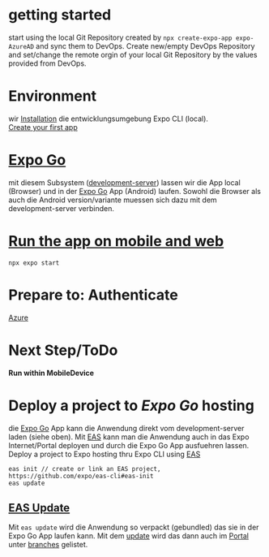 # getting started
start using the local Git Repository created by `npx create-expo-app expo-AzureAD` and sync them to DevOps.
Create new/empty DevOps Repository and set/change the remote orgin of your local Git Repository by the values provided from DevOps.

# Environment
wir [Installation](https://docs.expo.dev/workflow/expo-cli/#installation) die entwicklungsumgebung Expo CLI (local).  
[Create your first app](https://docs.expo.dev/tutorial/create-your-first-app/)

# [Expo Go](https://docs.expo.dev/get-started/expo-go/)
mit diesem Subsystem ([development-server](https://docs.expo.dev/more/glossary-of-terms/#development-server)) lassen wir die App local (Browser) und in der [Expo Go](https://expo.dev/client) App (Android) laufen.
Sowohl die Browser als auch die Android version/variante muessen sich dazu mit dem development-server verbinden.

# [Run the app on mobile and web](https://docs.expo.io/introduction/walkthrough/#start-the-project)

    npx expo start

# Prepare to: Authenticate

[Azure](https://docs.expo.dev/guides/authentication/#azure)

# Next Step/ToDo

**Run within MobileDevice**


# Deploy a project to *Expo Go* hosting
die [Expo Go](https://docs.expo.dev/get-started/expo-go/) App kann die Anwendung direkt vom development-server laden (siehe oben).
Mit [EAS](https://expo.dev/eas) kann man die Anwendung auch in das Expo Internet/Portal deployen und durch die Expo Go App ausfuehren lassen.
Deploy a project to Expo hosting thru Expo CLI using [EAS](https://expo.dev/eas)

    eas init // create or link an EAS project, https://github.com/expo/eas-cli#eas-init
    eas update

## [EAS Update](https://docs.expo.dev/eas-update/introduction/)
Mit `eas update` wird die Anwendung so verpackt (gebundled) das sie in der Expo Go App laufen kann.
Mit dem [update](https://expo.dev/accounts/pwsimon/projects/verybasicv2/updates) wird das dann auch im [Portal](https://expo.dev/accounts/pwsimon/projects/verybasicv2/updates/5a6591b3-a1e4-4ed2-8565-5b7bd62a0b0a) unter [branches](https://expo.dev/accounts/pwsimon/projects/verybasicv2/branches) gelistet.